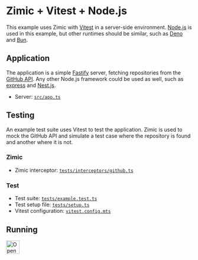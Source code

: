 <h1>
  Zimic + Vitest + Node.js
</h2>

This example uses Zimic with [Vitest](https://vitest.dev) in a server-side environment. [Node.js](https://nodejs.org) is
used in this example, but other runtimes should be similar, such as [Deno](https://deno.com) and [Bun](https://bun.sh).

## Application

The application is a simple [Fastify](https://fastify.dev) server, fetching repositories from the
[GitHub API](https://docs.github.com/en/rest). Any other Node.js framework could be used as well, such as
[express](https://expressjs.com) and [Nest.js](https://nestjs.com).

- Server: [`src/app.ts`](./src/app.ts)

## Testing

An example test suite uses Vitest to test the application. Zimic is used to mock the GitHub API and simulate a test case
where the repository is found and another where it is not.

### Zimic

- Zimic interceptor: [`tests/interceptors/github.ts`](./tests/interceptors/github.ts)

### Test

- Test suite: [`tests/example.test.ts`](./tests/example.test.ts)
- Test setup file: [`tests/setup.ts`](./tests/setup.ts)
- Vitest configuration: [`vitest.config.mts`](./vitest.config.mts)

## Running

<a href="https://stackblitz.com/github/zimicjs/zimic/tree/main/examples/with-vitest-node?file=README.md">
  <img
    src="https://developer.stackblitz.com/img/open_in_stackblitz.svg"
    alt="Open in StackBlitz"
    height="36px"
  />
</a>
